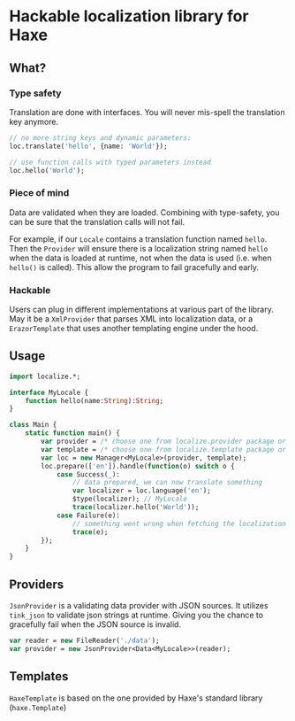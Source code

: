 # Hackable localization library for Haxe

## What?

### Type safety

Translation are done with interfaces. You will never mis-spell the translation key anymore.

```haxe
// no more string keys and dynamic parameters:
loc.translate('hello', {name: 'World'});

// use function calls with typed parameters instead
loc.hello('World');
```

### Piece of mind

Data are validated when they are loaded. Combining with type-safety, you can be sure that the translation calls will not fail.

For example, if our `Locale` contains a translation function named `hello`.
Then the `Provider` will ensure there is a localization string named `hello` when the data is loaded at runtime, not when the data is used (i.e. when `hello()` is called). This allow the program to fail gracefully and early.

### Hackable

Users can plug in different implementations at various part of the library. May it be a `XmlProvider` that parses XML into localization data, or a `ErazorTemplate` that uses another templating engine under the hood.

## Usage

```haxe
import localize.*;

interface MyLocale {
	function hello(name:String):String;
}

class Main {
	static function main() {
		var provider = /* choose one from localize.provider package or implements your own Provider */;
		var template = /* choose one from localize.template package or implements your own Template */;
		var loc = new Manager<MyLocale>(provider, template);
		loc.prepare(['en']).handle(function(o) switch o {
			case Success(_):
				// data prepared, we can now translate something
				var localizer = loc.language('en'); 
				$type(localizer); // MyLocale
				trace(localizer.hello('World'));
			case Failure(e):
				// something went wrong when fetching the localization data
				trace(e);
		});
	}
}
```

## Providers

`JsonProvider` is a validating data provider with JSON sources. It utilizes `tink_json` to validate json strings at runtime. Giving you the chance to gracefully fail when the JSON source is invalid.

```haxe
var reader = new FileReader('./data');
var provider = new JsonProvider<Data<MyLocale>>(reader);
```

## Templates

`HaxeTemplate` is based on the one provided by Haxe's standard library (`haxe.Template`)